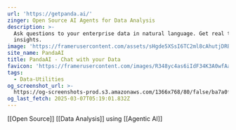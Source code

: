 ```yaml
---
url: 'https://getpanda.ai/'
zinger: Open Source AI Agents for Data Analysis
description: >-
  Ask questions to your enterprise data in natural language. Get real time data
  insights.
image: 'https://framerusercontent.com/assets/sHgde5XSsI6TC2ml8cAhutjDRB0.png'
site_name: PandaAI
title: PandaAI - Chat with your Data
favicon: 'https://framerusercontent.com/images/R348yc4as6iIdF34K3A0wfAa9Y.png'
tags:
  - Data-Utilities
og_screenshot_url: >-
  https://og-screenshots-prod.s3.amazonaws.com/1366x768/80/false/ba7a0f941d05b93774de21b8fb035d34839c5ebec8e5c61d1684fe3a4428f4bf.jpeg
og_last_fetch: 2025-03-07T05:19:01.832Z
---
```

[[Open Source]] [[Data Analysis]] using [[Agentic AI]]


